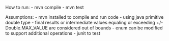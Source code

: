 How to run:
    - mvn compile
    - mvn test

Assumptions:
    - mvn installed to compile and run code
    - using java primitive double type
    - final results or intermediate values equaling or exceeding +/- Double.MAX_VALUE are considered out of bounds
    - enum can be modified to support additional operations
    - junit to test